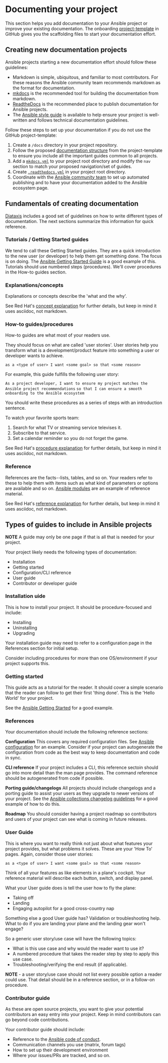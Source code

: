 # Documenting your project

This section helps you add documentation to your Ansible project or improve your existing documentation.
The onboarding [project-template](https://github.com/ansible-community/project-template)
in GitHub gives you the scaffolding files to start your documentation effort. 

## Creating new documentation projects

Ansible projects starting a new documentation effort should follow these guidelines:

* Markdown is simple, ubiquitous, and familiar to most contributors. For these reasons
 the Ansible community team recommends markdown as the format for documentation.
* [mkdocs](https://www.mkdocs.org/getting-started/) is the recommended tool for building 
the documentation from markdown.
* [ReadtheDocs](https://readthedocs.org/) is the recommended place to publish documentation
 for Ansible projects.
* The [Ansible style guide](https://docs.ansible.com/ansible/latest/dev_guide/style_guide/index.html) 
is available to help ensure your project is well-written and follows technical documentation guidelines.

Follow these steps to set up your documentation if you do not use the GitHub project-template:

1. Create a ``/docs`` directory in your project repository. 
2. Follow the proposed [documentation structure](https://github.com/ansible-community/project-template/tree/main/docs)
 from the project-template to ensure you include all the important guides common
to all projects.
3. Add a [`mkdocs.yml`](https://github.com/ansible-community/project-template/blob/main/mkdocs.yml) to
 your project root directory and modify the `nav` section to match your proposed navigation/set of guides.
4. Create [``.readthedocs.yml``](https://github.com/ansible-community/project-template/blob/main/.readthedocs.yaml) in your project root directory.
5. Coordinate with the [Ansible community team](https://docs.ansible.com/ansible/latest/community/communication.html#forum) to set up automated publishing and to have your documentation added to the Ansible ecosystem page.

   
## Fundamentals of creating documentation


[Diataxis](https://diataxis.fr/) includes a good set of guidelines on how to write different types of documentation. The next sections summarize this information for quick reference.

### Tutorials / Getting Started guides
We tend to call these Getting Started guides. They are a quick introduction to 
the new user (or developer) to help them get something done. The focus is on 
doing. The [Ansible Getting Started Guide](https://) is a good example of this. 
Tutorials should use numbered steps (procedures). We'll cover procedures in the How-to guides section.

### Explanations/concepts
Explanations or concepts describe the 'what and the why'. 

See Red Hat's [concept explanation](https://github.com/redhat-documentation/modular-docs/blob/main/modular-docs-manual/files/TEMPLATE_CONCEPT_concept-explanation.adoc)
for further details, but keep in mind it uses asciidoc, not markdown.

### How-to guides/procedures

How-to guides are what most of your readers use. 

They should focus on what are called 'user stories'. User stories help you transform 
what is a development/product feature into something a user or developer wants to achieve.

`as a <type of user> I want <some goal> so that <some reason>`

For example, this guide fulfills the following user story:

`As a project developer, I want to ensure my project matches the Ansible project recommendations`
`so that I can ensure a smooth onboarding to the Ansible ecosystem`
    
You should write these procedures as a series of steps with an introduction sentence.
    
To watch your favorite sports team:

1. Search for what TV or streaming service televises it.
2. Subscribe to that service.
3. Set a calendar reminder so you do not forget the game.
  
    
See Red Hat's [procedure explanation](https://github.com/redhat-documentation/modular-docs/blob/main/modular-docs-manual/files/TEMPLATE_PROCEDURE_doing-one-procedure.adoc) 
for further details, but keep in mind it uses asciidoc, not markdown.
    
### Reference

References are the facts--lists, tables, and so on. Your readers refer to these
 to help them with items such as what kind of parameters or options are available
  and so on. [Ansible modules](https://docs.ansible.com/ansible/latest/collections/ansible/builtin/copy_module.html#ansible-collections-ansible-builtin-copy-module)
  are an example of reference material.

See Red Hat's [reference explanation](https://github.com/redhat-documentation/modular-docs/blob/main/modular-docs-manual/files/TEMPLATE_REFERENCE_reference-material.adoc)
for further details, but keep in mind it uses asciidoc, not markdown.

## Types of guides to include in Ansible projects

**NOTE** A guide may only be one page if that is all that is needed for your project.

Your project likely needs the following types of documentation:

* Installation
* Getting started
* Configuration/CLI reference
* User guide
* Contributor or developer guide


### Installation uide
This is how to install your project. It should be procedure-focused and include:

- Installing
- Uninstalling
- Upgrading 

Your installation guide may need to refer to a configuration page in the References
 section for initial setup.

Consider including procedures for more than one OS/environment if your 
project supports this.

### Getting started
This guide acts as a tutorial for the reader. It should cover a simple scenario
 that the reader can follow to get their first 'thing done'. This is the 
 'Hello World' for your project.

See the [Ansible Getting Started](https://docs.ansible.com/ansible/latest/getting_started/index.html)
 for a good example.

### References

Your documentation should include the following reference sections:

**Configuration**
This covers any required configuration files.
See [Ansible configuration](https://docs.ansible.com/ansible/latest/reference_appendices/config.html) for an example. 
Consider if your project can autogenerate the configuration from code as the best way
 to keep documentation and code in sync.

**CLI reference**
If your project includes a CLI, this reference sectoin should go into more detail than the man page provides.
The command reference should be autogenerated from code if possible.

**Porting guide/changelogs**
All projects should include changelogs and a porting guide to assist your users as they upgrade 
to newer versions of your project. See the [Ansible collections changelog guidelines](https://docs.ansible.com/ansible/latest/community/collection_development_process.html#sts=Creating%20changelog%20fragments%EF%83%81)
for a good example of how to do this.

**Roadmap**
You should consider having a project roadmap so contributors and users of your project can see what 
is coming in future releases.

### User Guide
This is where you want to really think not just about what features your project provides,
 but what problems it solves. These are your 'How To' pages. Again, consider those user stories:

`as a <type of user> I want <some goal> so that <some reason>`

Think of all your features as like elements in a plane's cockpit. Your reference 
material will describe each button, switch, and display panel.

What your User guide does is tell the user how to fly the plane:

- Taking off
- Landing
- Engaging autopilot for a good cross-country nap

Something else a good User guide has? Validation or troubleshooting help. 
What to do if you are landing your plane and the landing gear won't engage?

So a generic user story/use case will have the following topics:

* What is this use case and why would the reader want to use it?
* A numbered procedure that takes the reader step by step to apply this use case.
* Troubleshooting/verifying the end result (if applicable).

**NOTE** - a user story/use case should not list every possible option a reader could use. 
That detail should be in a reference section, or in a follow-on procedure.


### Contributor guide
As these are open source projects, you want to give your potential contributors
an easy entry into your project. Keep in mind contributors can go beyond code contributions. 

Your contributor guide should include:
- Reference to the [Ansible code of conduct](https://docs.ansible.com/ansible/latest/community/code_of_conduct.html). 
- Communication channels you use (matrix, forum tags)
- How to set up their development environment
- Where your issues/PRs are tracked, and so on.

